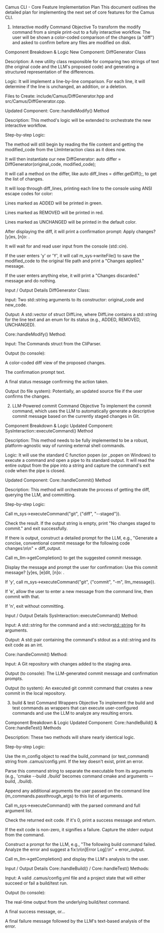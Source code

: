 Camus CLI - Core Feature Implementation Plan
This document outlines the detailed plan for implementing the next set of core features for the Camus CLI.

1. Interactive modify Command
Objective
To transform the modify command from a simple print-out to a fully interactive workflow. The user will be shown a color-coded comparison of the changes (a "diff") and asked to confirm before any files are modified on disk.

Component Breakdown & Logic
New Component: DiffGenerator Class

Description: A new utility class responsible for comparing two strings of text (the original code and the LLM's proposed code) and generating a structured representation of the differences.

Logic: It will implement a line-by-line comparison. For each line, it will determine if the line is unchanged, an addition, or a deletion.

Files to Create: include/Camus/DiffGenerator.hpp and src/Camus/DiffGenerator.cpp.

Updated Component: Core::handleModify() Method

Description: This method's logic will be extended to orchestrate the new interactive workflow.

Step-by-step Logic:

The method will still begin by reading the file content and getting the modified_code from the LlmInteraction class as it does now.

It will then instantiate our new DiffGenerator: auto differ = DiffGenerator(original_code, modified_code);

It will call a method on the differ, like auto diff_lines = differ.getDiff();, to get the list of changes.

It will loop through diff_lines, printing each line to the console using ANSI escape codes for color:

Lines marked as ADDED will be printed in green.

Lines marked as REMOVED will be printed in red.

Lines marked as UNCHANGED will be printed in the default color.

After displaying the diff, it will print a confirmation prompt: Apply changes? [y]es, [n]o: .

It will wait for and read user input from the console (std::cin).

If the user enters 'y' or 'Y', it will call m_sys->writeFile() to save the modified_code to the original file path and print a "Changes applied." message.

If the user enters anything else, it will print a "Changes discarded." message and do nothing.

Input / Output Details
DiffGenerator Class:

Input: Two std::string arguments to its constructor: original_code and new_code.

Output: A std::vector of struct DiffLine, where DiffLine contains a std::string for the line text and an enum for its status (e.g., ADDED, REMOVED, UNCHANGED).

Core::handleModify() Method:

Input: The Commands struct from the CliParser.

Output (to console):

A color-coded diff view of the proposed changes.

The confirmation prompt text.

A final status message confirming the action taken.

Output (to file system): Potentially, an updated source file if the user confirms the changes.

2. LLM-Powered commit Command
Objective
To implement the commit command, which uses the LLM to automatically generate a descriptive commit message based on the currently staged changes in Git.

Component Breakdown & Logic
Updated Component: SysInteraction::executeCommand() Method

Description: This method needs to be fully implemented to be a robust, platform-agnostic way of running external shell commands.

Logic: It will use the standard C function popen (or _popen on Windows) to execute a command and open a pipe to its standard output. It will read the entire output from the pipe into a string and capture the command's exit code when the pipe is closed.

Updated Component: Core::handleCommit() Method

Description: This method will orchestrate the process of getting the diff, querying the LLM, and committing.

Step-by-step Logic:

Call m_sys->executeCommand("git", {"diff", "--staged"}).

Check the result. If the output string is empty, print "No changes staged to commit." and exit successfully.

If there is output, construct a detailed prompt for the LLM, e.g., "Generate a concise, conventional commit message for the following code changes:\n\n" + diff_output.

Call m_llm->getCompletion() to get the suggested commit message.

Display the message and prompt the user for confirmation: Use this commit message? [y]es, [e]dit, [n]o: .

If 'y', call m_sys->executeCommand("git", {"commit", "-m", llm_message}).

If 'e', allow the user to enter a new message from the command line, then commit with that.

If 'n', exit without committing.

Input / Output Details
SysInteraction::executeCommand() Method:

Input: A std::string for the command and a std::vector<std::string> for its arguments.

Output: A std::pair containing the command's stdout as a std::string and its exit code as an int.

Core::handleCommit() Method:

Input: A Git repository with changes added to the staging area.

Output (to console): The LLM-generated commit message and confirmation prompts.

Output (to system): An executed git commit command that creates a new commit in the local repository.

3. build & test Command Wrappers
Objective
To implement the build and test commands as wrappers that can execute user-configured commands and use the LLM to analyze any resulting errors.

Component Breakdown & Logic
Updated Component: Core::handleBuild() & Core::handleTest() Methods

Description: These two methods will share nearly identical logic.

Step-by-step Logic:

Use the m_config object to read the build_command (or test_command) string from .camus/config.yml. If the key doesn't exist, print an error.

Parse this command string to separate the executable from its arguments (e.g., 'cmake --build ./build' becomes command cmake and arguments --build, ./build).

Append any additional arguments the user passed on the command line (m_commands.passthrough_args) to this list of arguments.

Call m_sys->executeCommand() with the parsed command and full argument list.

Check the returned exit code. If it's 0, print a success message and return.

If the exit code is non-zero, it signifies a failure. Capture the stderr output from the command.

Construct a prompt for the LLM, e.g., "The following build command failed. Analyze the error and suggest a fix:\n\n[Error Log]:\n" + error_output.

Call m_llm->getCompletion() and display the LLM's analysis to the user.

Input / Output Details
Core::handleBuild() / Core::handleTest() Methods:

Input: A valid .camus/config.yml file and a project state that will either succeed or fail a build/test run.

Output (to console):

The real-time output from the underlying build/test command.

A final success message, or...

A final failure message followed by the LLM's text-based analysis of the error.